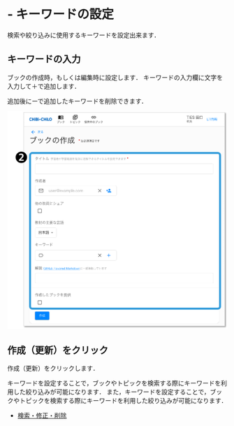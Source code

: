 # - キーワードの設定

検索や絞り込みに使用するキーワードを設定出来ます．

## キーワードの入力

ブックの作成時，もしくは編集時に設定します． キーワードの入力欄に文字を入力して＋で追加します．

追加後にーで追加したキーワードを削除できます．

![](<../.gitbook/assets/image (283).png>)

## 作成（更新）をクリック

作成（更新）をクリックします．

キーワードを設定することで，ブックやトピックを検索する際にキーワードを利用した絞り込みが可能になります． また，キーワードを設定することで，ブックやトピックを検索する際にキーワードを利用した絞り込みが可能になります．

* [検索・修正・削除](edit.md)
